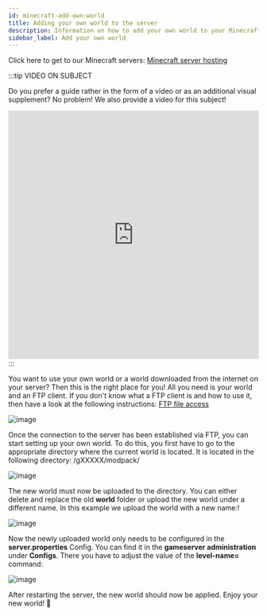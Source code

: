 ```yaml
---
id: minecraft-add-own-world
title: Adding your own world to the server
description: Information on how to add your own world to your Minecraft server from ZAP-Hosting - ZAP-Hosting.com documentation
sidebar_label: Add your own world
---
```


Click here to get to our Minecraft servers: [Minecraft server hosting](https://zap-hosting.com/en/minecraft-server-hosting/)



:::tip VIDEO ON SUBJECT

Do you prefer a guide rather in the form of a video or as an additional visual supplement? No problem! We also provide a video for this subject!



<iframe width="100%" height="500" src="https://www.youtube.com/embed/5tII3C9yO3g" title="YouTube video player" frameborder="0" allow="accelerometer; autoplay; clipboard-write; encrypted-media; gyroscope; picture-in-picture" allowfullscreen></iframe>
:::





You want to use your own world or a world downloaded from the internet on your server? Then this is the right place for you! All you need is your world and an FTP client. If you don't know what a FTP client is and how to use it, then have a look at the following instructions: [FTP file access](minecraft-add-own-world.md)

![image](https://user-images.githubusercontent.com/13604413/159177625-7973671f-19a8-4867-ad10-e41bf04a4ab3.png)



Once the connection to the server has been established via FTP, you can start setting up your own world. To do this, you first have to go to the appropriate directory where the current world is located. It is located in the following directory: /gXXXXX/modpack/

![image](https://user-images.githubusercontent.com/13604413/159177628-ac6d55dc-e4ed-4746-93bd-5c416289d35a.png)

The new world must now be uploaded to the directory. You can either delete and replace the old **world** folder or upload the new world under a different name. In this example we upload the world with a new name:!

![image](https://user-images.githubusercontent.com/13604413/159177630-97982a29-6ec7-4014-bd10-81c2e2585630.png)

Now the newly uploaded world only needs to be configured in the **server.properties** Config. You can find it in the **gameserver administration** under **Configs**. There you have to adjust the value of the **level-name=** command:

![image](https://user-images.githubusercontent.com/13604413/159177632-6d0d181d-ce56-4257-886b-e1e75367abcd.png)


After restarting the server, the new world should now be applied. Enjoy your new world! 🙂
